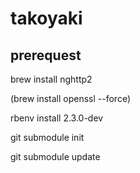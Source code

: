 # takoyaki

## prerequest

brew install nghttp2

(brew install openssl --force)

rbenv install 2.3.0-dev

git submodule init

git submodule update
